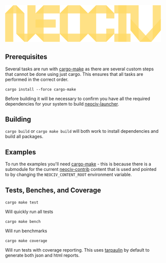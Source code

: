 # ![NEOCIV](https://raw.githubusercontent.com/neociv/neociv/master/logo.svg)

## Prerequisites

Several tasks are run with [cargo-make](https://sagiegurari.github.io/cargo-make/) as there are several custom steps that cannot be done using just cargo. This ensures that all tasks are performed in the correct order.

`cargo install --force cargo-make`

Before building it will be necessary to confirm you have all the required dependencies for your system to build [neociv-launcher](./packages/neociv-launcher).

## Building

`cargo build` or `cargo make build` will both work to install dependencies and build all packages.

## Examples

To run the examples you'll need [cargo-make](https://sagiegurari.github.io/cargo-make/) - this is because there is a submodule for the current [neociv-contrib](https://github.com/neociv/neociv-contrib) content that is used and pointed to by changing the `NEOCIV_CONTENT_ROOT` environment variable.

## Tests, Benches, and Coverage

`cargo make test`

Will quickly run all tests

`cargo make bench`

Will run benchmarks

`cargo make coverage`

Will run tests with coverage reporting. This uses [tarpaulin](https://github.com/xd009642/tarpaulin) by default to generate both json and html reports.
